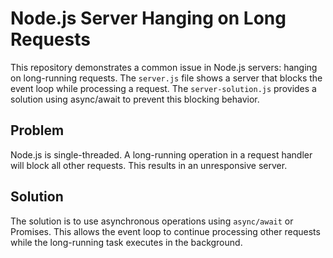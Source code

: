 # Node.js Server Hanging on Long Requests

This repository demonstrates a common issue in Node.js servers: hanging on long-running requests.  The `server.js` file shows a server that blocks the event loop while processing a request. The `server-solution.js` provides a solution using async/await to prevent this blocking behavior. 

## Problem

Node.js is single-threaded.  A long-running operation in a request handler will block all other requests.  This results in an unresponsive server. 

## Solution

The solution is to use asynchronous operations using `async/await` or Promises. This allows the event loop to continue processing other requests while the long-running task executes in the background. 